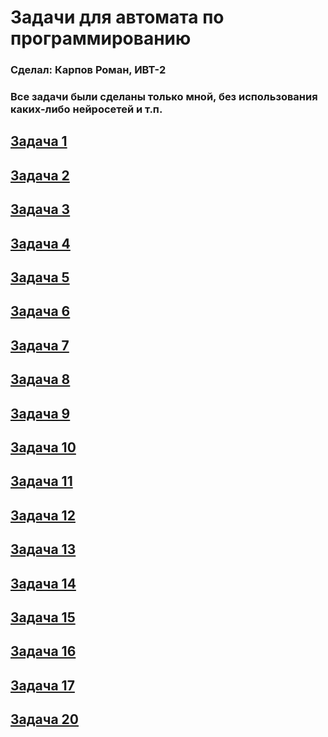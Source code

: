 # Задачи для автомата по программированию
### Сделал: Карпов Роман, ИВТ-2

### **Все задачи были сделаны только мной, без использования каких-либо нейросетей и т.п.**

## [Задача 1](./task01/main.c)

## [Задача 2](./task02/main.c)

## [Задача 3](./task03/main.c)

## [Задача 4](./task04/main.c)

## [Задача 5](./task05/main.c)

## [Задача 6](./task06/main.c)

## [Задача 7](./task07/main.c)

## [Задача 8](./task08/main.c)

## [Задача 9](./task09/main.c)

## [Задача 10](./task10/main.c)

## [Задача 11](./task11/main.c)

## [Задача 12](./task12/main.c)

## [Задача 13](./task13/main.c)

## [Задача 14](./task14/main.c)

## [Задача 15](./task15/main.c)

## [Задача 16](./task16/main.c)

## [Задача 17](./task17/main.c)

<!-- ## [Задача 18](./task01/main.c) -->

<!-- ## [Задача 19](./task01/main.c) -->

## [Задача 20](./task20/main.c)

